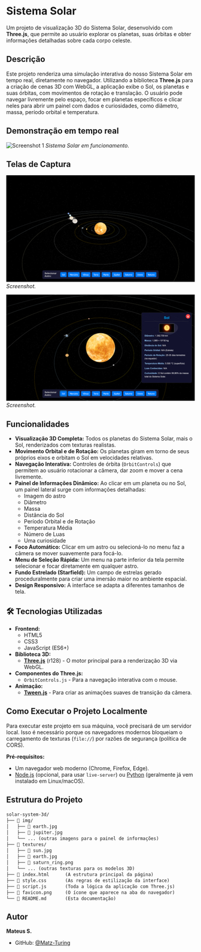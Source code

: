 #  Sistema Solar

Um projeto de visualização 3D do Sistema Solar, desenvolvido com **Three.js**, que permite ao usuário explorar os planetas, suas órbitas e obter informações detalhadas sobre cada corpo celeste.

##  Descrição

Este projeto renderiza uma simulação interativa do nosso Sistema Solar em tempo real, diretamente no navegador. Utilizando a biblioteca **Three.js** para a criação de cenas 3D com WebGL, a aplicação exibe o Sol, os planetas e suas órbitas, com movimentos de rotação e translação. O usuário pode navegar livremente pelo espaço, focar em planetas específicos e clicar neles para abrir um painel com dados e curiosidades, como diâmetro, massa, período orbital e temperatura.

##  Demonstração em tempo real

![Screenshot 1](img/1.gif)
*Sistema Solar em funcionamento.*

##  Telas de Captura

![Screenshot 1](img/2.png)
*Screenshot.*

![Screenshot 2](img/3.png)
*Screenshot.*

##  Funcionalidades

-   **Visualização 3D Completa:** Todos os planetas do Sistema Solar, mais o Sol, renderizados com texturas realistas.
-   **Movimento Orbital e de Rotação:** Os planetas giram em torno de seus próprios eixos e orbitam o Sol em velocidades relativas.
-   **Navegação Interativa:** Controles de órbita (`OrbitControls`) que permitem ao usuário rotacionar a câmera, dar zoom e mover a cena livremente.
-   **Painel de Informações Dinâmico:** Ao clicar em um planeta ou no Sol, um painel lateral surge com informações detalhadas:
    -   Imagem do astro
    -   Diâmetro
    -   Massa
    -   Distância do Sol
    -   Período Orbital e de Rotação
    -   Temperatura Média
    -   Número de Luas
    -   Uma curiosidade
-   **Foco Automático:** Clicar em um astro ou selecioná-lo no menu faz a câmera se mover suavemente para focá-lo.
-   **Menu de Seleção Rápida:** Um menu na parte inferior da tela permite selecionar e focar diretamente em qualquer astro.
-   **Fundo Estrelado (Starfield):** Um campo de estrelas gerado proceduralmente para criar uma imersão maior no ambiente espacial.
-   **Design Responsivo:** A interface se adapta a diferentes tamanhos de tela.

## 🛠 Tecnologias Utilizadas

-   **Frontend:**
    -   HTML5
    -   CSS3
    -   JavaScript (ES6+)
-   **Biblioteca 3D:**
    -   [**Three.js**](https://threejs.org/) (r128) - O motor principal para a renderização 3D via WebGL.
-   **Componentes do Three.js:**
    -   `OrbitControls.js` - Para a navegação interativa com o mouse.
-   **Animação:**
    -   [**Tween.js**](https://github.com/tweenjs/tween.js/) - Para criar as animações suaves de transição da câmera.

##  Como Executar o Projeto Localmente

Para executar este projeto em sua máquina, você precisará de um servidor local. Isso é necessário porque os navegadores modernos bloqueiam o carregamento de texturas (`file://`) por razões de segurança (política de CORS).

**Pré-requisitos:**
*   Um navegador web moderno (Chrome, Firefox, Edge).
*   [Node.js](https://nodejs.org/) (opcional, para usar `live-server`) ou [Python](https://www.python.org/) (geralmente já vem instalado em Linux/macOS).

##  Estrutura do Projeto

```
solar-system-3d/
├── 📁 img/
│   ├── 📄 earth.jpg
│   ├── 📄 jupiter.jpg
│   └── ... (outras imagens para o painel de informações)
├── 📁 textures/
│   ├── 📄 sun.jpg
│   ├── 📄 earth.jpg
│   ├── 📄 saturn_ring.png
│   └── ... (outras texturas para os modelos 3D)
├── 📄 index.html      (A estrutura principal da página)
├── 📄 style.css       (As regras de estilização da interface)
├── 📄 script.js       (Toda a lógica da aplicação com Three.js)
├── 📄 favicon.png     (O ícone que aparece na aba do navegador)
└── 📄 README.md       (Esta documentação)
```

##  Autor

**Mateus S.**

-   GitHub: [@Matz-Turing](https://github.com/Matz-Turing)
